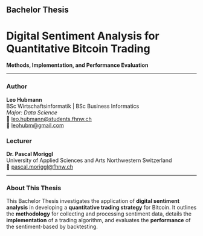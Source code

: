 ## Bachelor Thesis 

# Digital Sentiment Analysis for Quantitative Bitcoin Trading
**Methods, Implementation, and Performance Evaluation**

-----

### Author

**Leo Hubmann**  
BSc Wirtschaftsinformatik | BSc Business Informatics  
*Major: Data Science*  
📧 leo.hubmann@students.fhnw.ch  
📧 leohubm@gmail.com  

### Lecturer

**Dr. Pascal Moriggl**  
University of Applied Sciences and Arts Northwestern Switzerland  
📧 pascal.moriggl@fhnw.ch  

---

### About This Thesis

This Bachelor Thesis investigates the application of **digital sentiment analysis** in developing a **quantitative trading strategy** for Bitcoin. It outlines the **methodology** for collecting and processing sentiment data, details the **implementation** of a trading algorithm, and evaluates the **performance** of the sentiment-based by backtesting.
